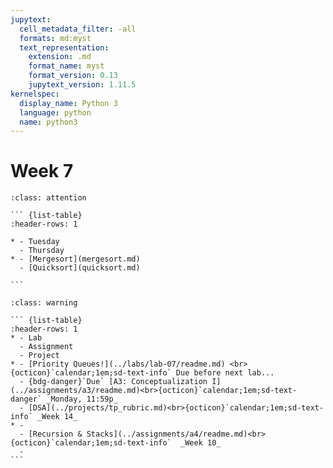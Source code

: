 ```yaml
---
jupytext:
  cell_metadata_filter: -all
  formats: md:myst
  text_representation:
    extension: .md
    format_name: myst
    format_version: 0.13
    jupytext_version: 1.11.5
kernelspec:
  display_name: Python 3
  language: python
  name: python3
---
```


# Week 7

```` {admonition} Agenda
:class: attention

``` {list-table}
:header-rows: 1

* - Tuesday
  - Thursday
* - [Mergesort](mergesort.md)
  - [Quicksort](quicksort.md)

```

````

```` {admonition} Action Items
:class: warning

``` {list-table} 
:header-rows: 1
* - Lab
  - Assignment
  - Project
* - [Priority Queues!](../labs/lab-07/readme.md) <br>{octicon}`calendar;1em;sd-text-info` Due before next lab...
  - {bdg-danger}`Due` [A3: Conceptualization I](../assignments/a3/readme.md)<br>{octicon}`calendar;1em;sd-text-danger` _Monday, 11:59p_
  - [DSA](../projects/tp_rubric.md)<br>{octicon}`calendar;1em;sd-text-info` _Week 14_
* - 
  - [Recursion & Stacks](../assignments/a4/readme.md)<br>{octicon}`calendar;1em;sd-text-info`  _Week 10_
  - 
```
